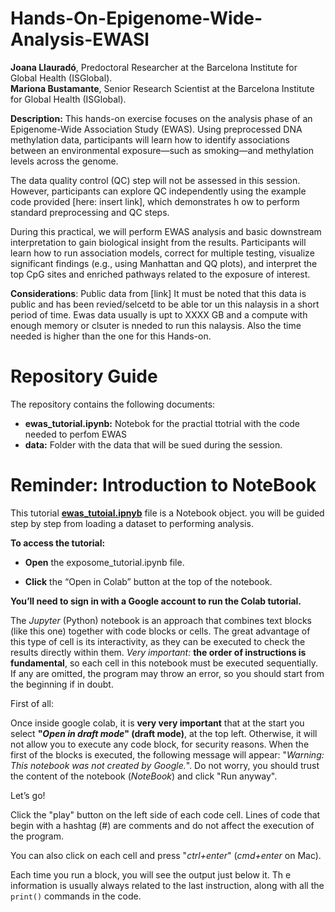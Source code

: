 # **Hands-On-Epigenome-Wide-Analysis-EWASl** 

**Joana Llauradó**, Predoctoral Researcher at the Barcelona Institute for Global Health (ISGlobal).  
**Mariona Bustamante**,  Senior Research Scientist at the Barcelona Institute for Global Health (ISGlobal).  


**Description:** 
This hands-on exercise focuses on the analysis phase of an Epigenome-Wide Association Study (EWAS). 
Using preprocessed DNA methylation data, participants will learn how to identify associations between 
an environmental exposure—such as smoking—and methylation levels across the genome.

The data quality control (QC) step will not be assessed in this session. However, participants 
can explore QC independently using the example code provided [here: insert link], which demonstrates h
ow to perform standard preprocessing and QC steps.

During this practical, we will perform EWAS analysis and basic downstream interpretation to gain 
biological insight from the results. Participants will learn how to run association models, 
correct for multiple testing, visualize significant findings (e.g., using Manhattan and QQ plots), 
and interpret the top CpG sites and enriched pathways related to the exposure of interest.

**Considerations**: Public data from [link] It must be noted that this data is public and has been
revied/selcetd to be able tor un this nalaysis in a short period of time. 
Ewas data usually is upt to XXXX GB and a compute with enough memory or clsuter is nneded
to run this nalaysis. Also the time needed is higher than the one for this Hands-on. 

# Repository Guide 

The repository contains the following documents: 

* **ewas_tutorial.ipynb:** Notebok for the practial ttotrial with the code needed to perfom EWAS
* **data:** Folder with the data that will be sued during the session. 

# **Reminder: Introduction to NoteBook**

This tutorial **[ewas_tutoial.ipnyb](https://github.com/joanall/Hands-On-Epigenome-Wide-Analysis-EWAS-/blob/main/ewas_tutorial.ipynb)**
file is a Notebook object. you will be guided step by step from loading a dataset to performing analysis.

**To access the tutorial:**

- **Open** the exposome_tutorial.ipynb file.

- **Click** the “Open in Colab” button at the top of the notebook.

**You’ll need to sign in with a Google account to run the Colab tutorial.**

The *Jupyter* (Python) notebook is an approach that combines text blocks (like this one)
together with code blocks or cells. The great advantage of this type of cell is its interactivity, 
as they can be executed to check the results directly within them. 
*Very important:* **the order of instructions is fundamental**, so each cell in this notebook 
must be executed sequentially. If any are omitted, the program may throw an error, so you should 
start from the beginning if in doubt.

First of all:

Once inside google colab, it is **very very important** that at the start you select 
**"*Open in draft mode*" (draft mode)**, at the top left. Otherwise, it will not allow you to 
execute any code block, for security reasons. When the first of the blocks is executed, 
the following message will appear: "*Warning: This notebook was not created by Google.*". 
Do not worry, you should trust the content of the notebook (*NoteBook*) and click "Run anyway".

Let’s go!

Click the "play" button on the left side of each code cell. Lines of code that begin
with a hashtag (#) are comments and do not affect the execution of the program.

You can also click on each cell and press "*ctrl+enter*" (*cmd+enter* on Mac).

Each time you run a block, you will see the output just below it. Th
e information is usually always related to the last instruction, along with all 
the `print()` commands in the code.





